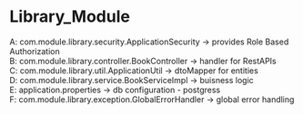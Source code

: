 # Library_Module

A: com.module.library.security.ApplicationSecurity -> provides Role Based Authorization                  
B: com.module.library.controller.BookController    -> handler for RestAPIs               
C: com.module.library.util.ApplicationUtil         -> dtoMapper for entities                  
D: com.module.library.service.BookServiceImpl      -> buisness logic                                   
E: application.properties                          -> db configuration - postgress                                             
F: com.module.library.exception.GlobalErrorHandler -> global error handling                                          
